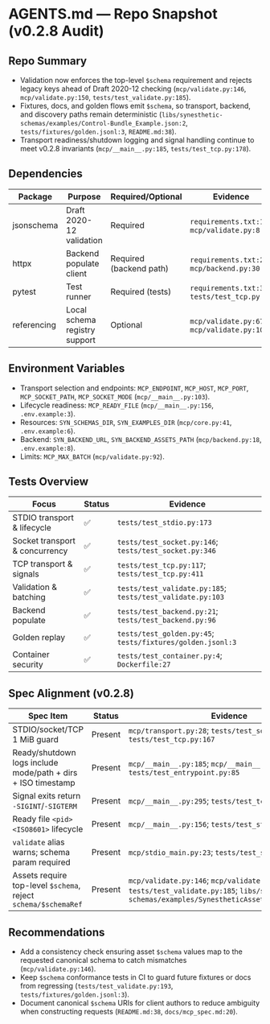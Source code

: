 # AGENTS.md — Repo Snapshot (v0.2.8 Audit)

## Repo Summary
- Validation now enforces the top-level `$schema` requirement and rejects legacy keys ahead of Draft 2020-12 checking (`mcp/validate.py:146`, `mcp/validate.py:150`, `tests/test_validate.py:185`).
- Fixtures, docs, and golden flows emit `$schema`, so transport, backend, and discovery paths remain deterministic (`libs/synesthetic-schemas/examples/Control-Bundle_Example.json:2`, `tests/fixtures/golden.jsonl:3`, `README.md:38`).
- Transport readiness/shutdown logging and signal handling continue to meet v0.2.8 invariants (`mcp/__main__.py:185`, `tests/test_tcp.py:178`).

## Dependencies
| Package | Purpose | Required/Optional | Evidence |
| - | - | - | - |
| jsonschema | Draft 2020-12 validation | Required | `requirements.txt:1`; `mcp/validate.py:8` |
| httpx | Backend populate client | Required (backend path) | `requirements.txt:2`; `mcp/backend.py:30` |
| pytest | Test runner | Required (tests) | `requirements.txt:3`; `tests/test_tcp.py:63` |
| referencing | Local schema registry support | Optional | `mcp/validate.py:67`; `mcp/validate.py:109` |

## Environment Variables
- Transport selection and endpoints: `MCP_ENDPOINT`, `MCP_HOST`, `MCP_PORT`, `MCP_SOCKET_PATH`, `MCP_SOCKET_MODE` (`mcp/__main__.py:103`).
- Lifecycle readiness: `MCP_READY_FILE` (`mcp/__main__.py:156`, `.env.example:3`).
- Resources: `SYN_SCHEMAS_DIR`, `SYN_EXAMPLES_DIR` (`mcp/core.py:41`, `.env.example:6`).
- Backend: `SYN_BACKEND_URL`, `SYN_BACKEND_ASSETS_PATH` (`mcp/backend.py:18`, `.env.example:8`).
- Limits: `MCP_MAX_BATCH` (`mcp/validate.py:92`).

## Tests Overview
| Focus | Status | Evidence |
| - | - | - |
| STDIO transport & lifecycle | ✅ | `tests/test_stdio.py:173` |
| Socket transport & concurrency | ✅ | `tests/test_socket.py:146`; `tests/test_socket.py:346` |
| TCP transport & signals | ✅ | `tests/test_tcp.py:117`; `tests/test_tcp.py:411` |
| Validation & batching | ✅ | `tests/test_validate.py:185`; `tests/test_validate.py:103` |
| Backend populate | ✅ | `tests/test_backend.py:21`; `tests/test_backend.py:96` |
| Golden replay | ✅ | `tests/test_golden.py:45`; `tests/fixtures/golden.jsonl:3` |
| Container security | ✅ | `tests/test_container.py:4`; `Dockerfile:27` |

## Spec Alignment (v0.2.8)
| Spec Item | Status | Evidence |
| - | - | - |
| STDIO/socket/TCP 1 MiB guard | Present | `mcp/transport.py:28`; `tests/test_socket.py:185`; `tests/test_tcp.py:167` |
| Ready/shutdown logs include mode/path + dirs + ISO timestamp | Present | `mcp/__main__.py:185`; `mcp/__main__.py:304`; `tests/test_entrypoint.py:85` |
| Signal exits return `-SIGINT`/`-SIGTERM` | Present | `mcp/__main__.py:295`; `tests/test_tcp.py:194` |
| Ready file `<pid> <ISO8601>` lifecycle | Present | `mcp/__main__.py:156`; `tests/test_stdio.py:210` |
| `validate` alias warns; schema param required | Present | `mcp/stdio_main.py:23`; `tests/test_stdio.py:68` |
| Assets require top-level `$schema`, reject `schema/$schemaRef` | Present | `mcp/validate.py:146`; `mcp/validate.py:150`; `tests/test_validate.py:185`; `libs/synesthetic-schemas/examples/SynestheticAsset_Example1.json:2` |

## Recommendations
- Add a consistency check ensuring asset `$schema` values map to the requested canonical schema to catch mismatches (`mcp/validate.py:146`).
- Keep `$schema` conformance tests in CI to guard future fixtures or docs from regressing (`tests/test_validate.py:193`, `tests/fixtures/golden.jsonl:3`).
- Document canonical `$schema` URIs for client authors to reduce ambiguity when constructing requests (`README.md:38`, `docs/mcp_spec.md:20`).
